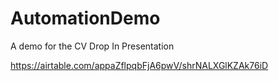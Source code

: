 # AutomationDemo
A demo for the CV Drop In Presentation

https://airtable.com/appaZflpqbFjA6pwV/shrNALXGlKZAk76iD

